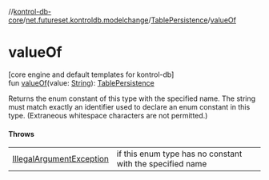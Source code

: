 //[kontrol-db-core](../../../index.md)/[net.futureset.kontroldb.modelchange](../index.md)/[TablePersistence](index.md)/[valueOf](value-of.md)

# valueOf

[core engine and default templates for kontrol-db]\
fun [valueOf](value-of.md)(value: [String](https://kotlinlang.org/api/latest/jvm/stdlib/kotlin/-string/index.html)): [TablePersistence](index.md)

Returns the enum constant of this type with the specified name. The string must match exactly an identifier used to declare an enum constant in this type. (Extraneous whitespace characters are not permitted.)

#### Throws

| | |
|---|---|
| [IllegalArgumentException](https://kotlinlang.org/api/latest/jvm/stdlib/kotlin/-illegal-argument-exception/index.html) | if this enum type has no constant with the specified name |
